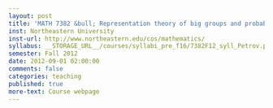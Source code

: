 ```yaml
---
layout: post
title: 'MATH 7382 &bull; Representation theory of big groups and probability (Graduate topics course)'
inst: Northeastern University
inst-url: http://www.northeastern.edu/cos/mathematics/
syllabus: __STORAGE_URL__/courses/syllabi_pre_f16/7382F12_syll_Petrov.pdf
semester: Fall 2012
date: 2012-09-01 02:00:00
comments: false
categories: teaching
published: true
more-text: Course webpage
---
```

